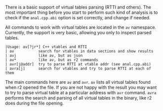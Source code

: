 There is a basic support of virtual tables parsing (RTTI and others).
The most important thing before you start to perform such kind of analysis
is to check if the `anal.cpp.abi` option is set correctly, and change if needed.

All commands to work with virtual tables are located in the `av` namespace.
Currently, the support is very basic, allowing you only to inspect
parsed tables.

```
|Usage: av[?jr*] C++ vtables and RTTI
| av           search for vtables in data sections and show results
| avj          like av, but as json
| av*          like av, but as r2 commands
| avr[j@addr]  try to parse RTTI at vtable addr (see anal.cpp.abi)
| avra[j]      search for vtables and try to parse RTTI at each of them
```

The main commands here are `av` and `avr`. `av` lists all virtual tables
found when r2 opened the file. If you are not happy with the result
you may want to try to parse virtual table at a particular address with
`avr` command. `avra` performs the search and parsing of all virtual
tables in the binary, like r2 does during the file opening.
